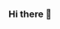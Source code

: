 ### Hi there 👋

<!--
**sarmitamajumdar/sarmitamajumdar** is a ✨ _special_ ✨ repository because its `README.md` (this file) appears on your GitHub profile.

Here are some ideas to get you started:

- 🔭 I’m currently working on a self-directed  Diabetic Retinopathy project(Dr.SMit), using public data from Kaggle.  This is informative as well as assistive to diabetic / non-diabetic patients to detect whether they have retinopathy problems or not.  This will open up a window to diagnose or start treatment.
- 🌱 I’m currently learning further about Deep Neural Network models.
- 👯 I’m eager to work with mentors in a team.
- 💬 Ask me about Data Science topics related to my work.
- 📫 How to reach me: +91 9831634975 
-->
